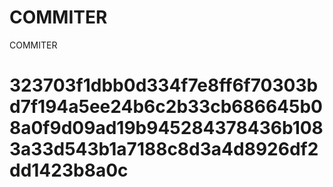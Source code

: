 # COMMITER
COMMITER






# 323703f1dbb0d334f7e8ff6f70303bd7f194a5ee24b6c2b33cb686645b08a0f9d09ad19b945284378436b1083a33d543b1a7188c8d3a4d8926df2dd1423b8a0c
